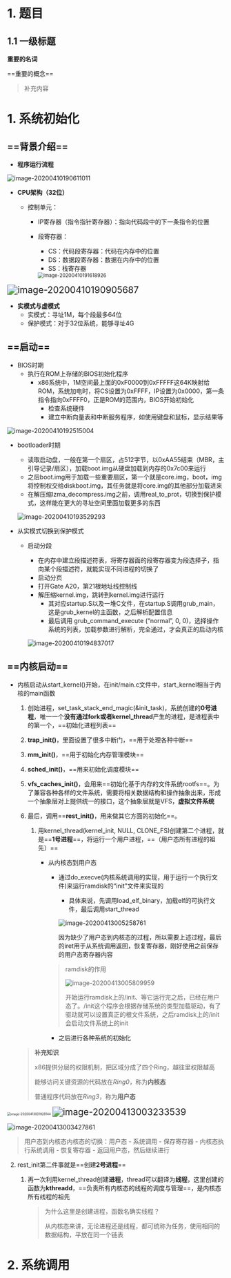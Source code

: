 # 1. 题目

## 1.1 一级标题

**重要的名词**

==重要的概念==

>  补充内容

[引用链接]:www.baidu.com



# 1. 系统初始化

## ==背景介绍==

- **程序运行流程**

![image-20200410190611011](../../../pics/image-20200410190611011.png)

- **CPU架构（32位）**

  - 控制单元：

    - IP寄存器（指令指针寄存器）：指向代码段中的下一条指令的位置

    - 段寄存器：

      - CS：代码段寄存器：代码在内存中的位置
      - DS：数据段寄存器：数据在内存中的位置
      - SS：栈寄存器

      <img src="../../../pics/image-20200410191618926.png" alt="image-20200410191618926" style="zoom: 80%;" />

<img src="../../../pics/image-20200410190905687.png" alt="image-20200410190905687" style="zoom:150%;" />

- **实模式与虚模式**
  - 实模式：寻址1M，每个段最多64位
  - 保护模式：对于32位系统，能够寻址4G

## ==启动==

- BIOS时期
  - 执行在ROM上存储的BIOS初始化程序
    - x86系统中，1M空间最上面的0xF0000到0xFFFFF这64K映射给ROM，系统加电时，将CS设置为0xFFFF，IP设置为0x0000，第一条指令指向0xFFFF0，正是ROM的范围内，BIOS开始初始化
      - 检查系统硬件
      - 建立中断向量表和中断服务程序，如使用键盘和鼠标，显示结果等

![image-20200410192515004](../../../pics/image-20200410192515004.png)

- bootloader时期

  - 读取启动盘，一般在第一个扇区，占512字节，以0xAA55结束（MBR，主引导记录/扇区），加载boot.img从硬盘加载到内存的0x7c00来运行
  - 之后boot.img用于加载一些重要扇区，第一个就是core.img，boot，img将控制权交给diskboot.img，其任务就是将core.img的其他部分加载进来
  - 在解压缩lzma_decompress.img之前，调用real_to_prot，切换到保护模式，这样能在更大的寻址空间里面加载更多的东西

  ![image-20200410193529293](../../../pics/image-20200410193529293.png)

- 从实模式切换到保护模式

  - 启动分段

    - 在内存中建立段描述符表，将寄存器面的段寄存器变为段选择子，指向某个段描述符，就能实现不同进程的切换了
    - 启动分页
    - 打开Gate A20，第21根地址线控制线
    - 解压缩kernel.img，跳转到kernel.img进行运行
      - 其对应startup.S以及一堆C文件，在startup.S调用grub_main，这是grub_kernel的主函数，之后解析配置信息
      - 最后调用 grub_command_execute (“normal”, 0, 0)，选择操作系统的列表，加载参数进行解析，完全通过，才会真正的启动内核

    ![image-20200410194837017](../../../pics/image-20200410194837017.png)

## ==内核启动==

- 内核启动从start_kernel()开始，在init/main.c文件中，start_kernel相当于内核的main函数

  1. 创始进程，set_task_stack_end_magic(&init_task)，系统创建的**0号进程**，唯一一个**没有通过fork或者kernel_thread**产生的进程，是进程表中的第一个，==初始化进程列表==
  2. **trap_init()**，里面设置了很多中断门，==用于处理各种中断==
  3.  **mm_init()**，==用于初始化内存管理模块==
  4. **sched_init()**，==用来初始化调度模块==
  5. **vfs_caches_init()**，会用来==初始化基于内存的文件系统rootfs==。为了兼容各种各样的文件系统，需要将相关数据结构和操作抽象出来，形成一个抽象层对上提供统一的接口，这个抽象层就是VFS，**虚拟文件系统**
  6. 最后，调用==**rest_init()**，用来做其它方面的初始化==。

     1. 用kernel_thread(kernel_init, NULL, CLONE_FS)创建第二个进程，就是==**1号进程**==，将运行一个用户进程，==（用户态所有进程的祖先）==

        - 从内核态到用户态

          - 通过do_execve(内核系统调用的实现，用于运行一个执行文件)来运行ramdisk的“init”文件来实现的

            - 具体来说，先调用load_elf_binary，加载elf的可执行文件，最后调用start_thread

            ![image-20200413005258761](../../../pics/image-20200413005258761.png)

            因为缺少了用户态到内核态的过程，所以需要上述过程，最后的iret用于从系统调用返回，恢复寄存器，刚好使用之前保存的用户态寄存器内容

          > ramdisk的作用
          >
          > ![image-20200413005809959](../../../pics/image-20200413005809959.png)
          >
          > 开始运行ramdisk上的/init、等它运行完之后，已经在用户态了。/init这个程序会根据存储系统的类型加载驱动，有了驱动就可以设置真正的根文件系统，之后ramdisk上的/init会启动文件系统上的init
     
          - 之后进行各种系统的初始化
  
  
  
  
  > **补充知识**
  >
  > x86提供分层的权限机制，把区域分成了四个Ring，越往里权限越高
  >
  > 能够访问关键资源的代码放在*Ring0*，称为**内核态**
  >
  > 普通程序代码放在*Ring3*，称为**用户态**

<img src="../../../pics/image-20200413001928144.png" alt="image-20200413001928144" style="zoom:50%;" />

<img src="../../../pics/image-20200413003233539.png" alt="image-20200413003233539" style="zoom:150%;" />

![image-20200413003427861](../../../pics/image-20200413003427861.png)



> 用户态到内核态内核态的切换：用户态 - 系统调用 - 保存寄存器 - 内核态执行系统调用 - 恢复寄存器 - 返回用户态，然后继续进行

  2.   rest_init第二件事就是==创建**2号进程**==

         1.   再一次利用kernel_thread创建**进程**，thread可以翻译为**线程**，这里创建的函数为**kthreadd**，==负责所有内核态的线程的调度与管理==，是内核态所有线程的祖先

              > 为什么这里是创建进程，函数名确实线程？
              >
              > 从内核态来讲，无论进程还是线程，都可统称为任务，使用相同的数据结构，平放在同一个链表
              
              

# 2. 系统调用